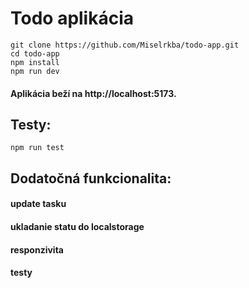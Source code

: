 # Todo aplikácia
    git clone https://github.com/Miselrkba/todo-app.git
    cd todo-app
    npm install
    npm run dev

#### Aplikácia beží na http://localhost:5173.
## Testy:
    npm run test

## Dodatočná funkcionalita:
#### update tasku
#### ukladanie statu do localstorage
#### responzivita
#### testy
    